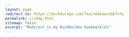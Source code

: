 ```yaml
---
layout: page
redirect_to: https://duckduckgo.com/?kaj=m&kae=d&kf=fw
permalink: /r/ddg.html
sitemap: false
excerpt: "Redirect to my DuckDuckGo bookmarklet"
---
```

